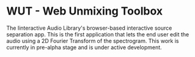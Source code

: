 # WUT - Web Unmixing Toolbox

The Iinteractive Audio Library's browser-based interactive source separation app. This is the first application that lets the end user edit the audio using a 2D Fourier Transform of the spectrogram. This work is currently in pre-alpha stage and is under active development.
